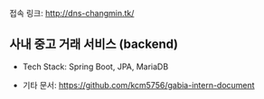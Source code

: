 접속 링크: http://dns-changmin.tk/

## 사내 중고 거래 서비스 (backend)

- Tech Stack: Spring Boot, JPA, MariaDB

- 기타 문서: https://github.com/kcm5756/gabia-intern-document
